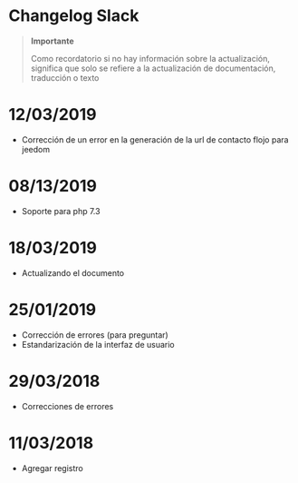 # Changelog Slack

>**Importante**
>
>Como recordatorio si no hay información sobre la actualización, significa que solo se refiere a la actualización de documentación, traducción o texto

# 12/03/2019

- Corrección de un error en la generación de la url de contacto flojo para jeedom

# 08/13/2019

- Soporte para php 7.3

# 18/03/2019

- Actualizando el documento

# 25/01/2019

- Corrección de errores (para preguntar)
- Estandarización de la interfaz de usuario

# 29/03/2018

- Correcciones de errores

# 11/03/2018

- Agregar registro
